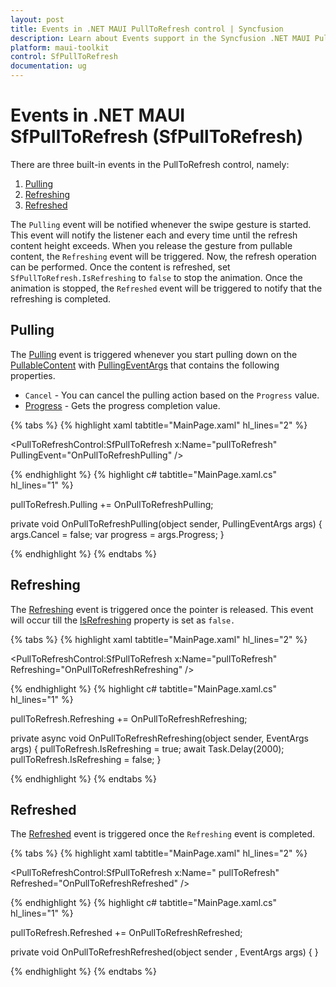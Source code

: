 ```yaml
---
layout: post
title: Events in .NET MAUI PullToRefresh control | Syncfusion
description: Learn about Events support in the Syncfusion .NET MAUI PullToRefresh (SfPullToRefresh) control and more.
platform: maui-toolkit
control: SfPullToRefresh
documentation: ug
--- 
```


# Events in .NET MAUI SfPullToRefresh (SfPullToRefresh)

There are three built-in events in the PullToRefresh control, namely:

1. [Pulling](https://help.syncfusion.com/cr/maui/Syncfusion.Maui.PullToRefresh.SfPullToRefresh.html#Syncfusion_Maui_PullToRefresh_SfPullToRefresh_Pulling)
2. [Refreshing](https://help.syncfusion.com/cr/maui/Syncfusion.Maui.PullToRefresh.SfPullToRefresh.html#Syncfusion_Maui_PullToRefresh_SfPullToRefresh_Refreshing)
3. [Refreshed](https://help.syncfusion.com/cr/maui/Syncfusion.Maui.PullToRefresh.SfPullToRefresh.html#Syncfusion_Maui_PullToRefresh_SfPullToRefresh_Refreshed)

The `Pulling` event will be notified whenever the swipe gesture is started. This event will notify the listener each and every time until the refresh content height exceeds. When you release the gesture from pullable content, the `Refreshing` event will be triggered. Now, the refresh operation can be performed. Once the content is refreshed, set `SfPullToRefresh.IsRefreshing` to `false` to stop the animation. Once the animation is stopped, the `Refreshed` event will be triggered to notify that the refreshing is completed.

## Pulling

The [Pulling](https://help.syncfusion.com/cr/maui/Syncfusion.Maui.PullToRefresh.SfPullToRefresh.html#Syncfusion_Maui_PullToRefresh_SfPullToRefresh_Pulling) event is triggered whenever you start pulling down on the [PullableContent](https://help.syncfusion.com/cr/maui/Syncfusion.Maui.PullToRefresh.SfPullToRefresh.html#Syncfusion_Maui_PullToRefresh_SfPullToRefresh_PullableContent) with [PullingEventArgs](https://help.syncfusion.com/cr/maui/Syncfusion.Maui.PullToRefresh.PullingEventArgs.html) that contains the following properties.

* `Cancel` - You can cancel the pulling action based on the `Progress` value.
* [Progress](https://help.syncfusion.com/cr/maui/Syncfusion.Maui.PullToRefresh.PullingEventArgs.html#properties) - Gets the progress completion value.

{% tabs %}
{% highlight xaml tabtitle="MainPage.xaml" hl_lines="2" %}

<PullToRefreshControl:SfPullToRefresh x:Name="pullToRefresh" 
                                      PullingEvent="OnPullToRefreshPulling" />

{% endhighlight %}
{% highlight c# tabtitle="MainPage.xaml.cs" hl_lines="1" %}

pullToRefresh.Pulling += OnPullToRefreshPulling;

private void OnPullToRefreshPulling(object sender, PullingEventArgs args)
{
    args.Cancel = false;
    var progress = args.Progress;
}

{% endhighlight %}
{% endtabs %}

## Refreshing

The [Refreshing](https://help.syncfusion.com/cr/maui/Syncfusion.Maui.PullToRefresh.SfPullToRefresh.html#Syncfusion_Maui_PullToRefresh_SfPullToRefresh_Refreshing) event is triggered once the pointer is released. This event will occur till the [IsRefreshing](https://help.syncfusion.com/cr/maui/Syncfusion.Maui.PullToRefresh.SfPullToRefresh.html#Syncfusion_Maui_PullToRefresh_SfPullToRefresh_IsRefreshing) property is set as `false.`

{% tabs %}
{% highlight xaml tabtitle="MainPage.xaml" hl_lines="2" %}

<PullToRefreshControl:SfPullToRefresh x:Name="pullToRefresh" 
                                      Refreshing="OnPullToRefreshRefreshing" />

{% endhighlight %}
{% highlight c# tabtitle="MainPage.xaml.cs" hl_lines="1" %}

pullToRefresh.Refreshing += OnPullToRefreshRefreshing;

private async void OnPullToRefreshRefreshing(object sender, EventArgs args)
{
    pullToRefresh.IsRefreshing = true;
    await Task.Delay(2000);
    pullToRefresh.IsRefreshing = false;
}

{% endhighlight %}
{% endtabs %}

## Refreshed

The [Refreshed](https://help.syncfusion.com/cr/maui/Syncfusion.Maui.PullToRefresh.SfPullToRefresh.html#Syncfusion_Maui_PullToRefresh_SfPullToRefresh_Refreshed) event is triggered once the `Refreshing` event is completed.

{% tabs %}
{% highlight xaml tabtitle="MainPage.xaml" hl_lines="2" %}

<PullToRefreshControl:SfPullToRefresh x:Name=" pullToRefresh" 
                                      Refreshed="OnPullToRefreshRefreshed" />

{% endhighlight %}
{% highlight c# tabtitle="MainPage.xaml.cs" hl_lines="1" %}

pullToRefresh.Refreshed += OnPullToRefreshRefreshed;

private void OnPullToRefreshRefreshed(object sender , EventArgs args)
{
}

{% endhighlight %}
{% endtabs %}
